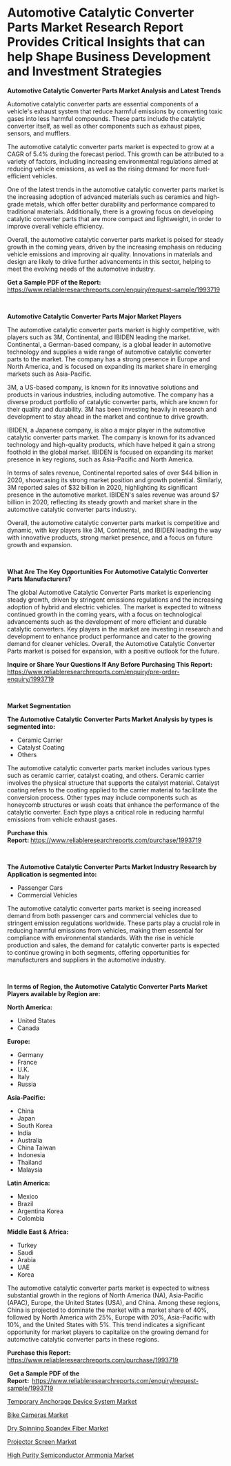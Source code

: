 <p><h1>Automotive Catalytic Converter Parts Market Research Report Provides Critical Insights that can help Shape Business Development and Investment Strategies</h1></p><p><strong>Automotive Catalytic Converter Parts Market Analysis and Latest Trends</strong></p>
<p><p>Automotive catalytic converter parts are essential components of a vehicle's exhaust system that reduce harmful emissions by converting toxic gases into less harmful compounds. These parts include the catalytic converter itself, as well as other components such as exhaust pipes, sensors, and mufflers.</p><p>The automotive catalytic converter parts market is expected to grow at a CAGR of 5.4% during the forecast period. This growth can be attributed to a variety of factors, including increasing environmental regulations aimed at reducing vehicle emissions, as well as the rising demand for more fuel-efficient vehicles.</p><p>One of the latest trends in the automotive catalytic converter parts market is the increasing adoption of advanced materials such as ceramics and high-grade metals, which offer better durability and performance compared to traditional materials. Additionally, there is a growing focus on developing catalytic converter parts that are more compact and lightweight, in order to improve overall vehicle efficiency.</p><p>Overall, the automotive catalytic converter parts market is poised for steady growth in the coming years, driven by the increasing emphasis on reducing vehicle emissions and improving air quality. Innovations in materials and design are likely to drive further advancements in this sector, helping to meet the evolving needs of the automotive industry.</p></p>
<p><strong>Get a Sample PDF of the Report:&nbsp;</strong> <a href="https://www.reliableresearchreports.com/enquiry/request-sample/1993719">https://www.reliableresearchreports.com/enquiry/request-sample/1993719</a></p>
<p>&nbsp;</p>
<p><strong>Automotive Catalytic Converter Parts Major Market Players</strong></p>
<p><p>The automotive catalytic converter parts market is highly competitive, with players such as 3M, Continental, and IBIDEN leading the market. Continental, a German-based company, is a global leader in automotive technology and supplies a wide range of automotive catalytic converter parts to the market. The company has a strong presence in Europe and North America, and is focused on expanding its market share in emerging markets such as Asia-Pacific.</p><p>3M, a US-based company, is known for its innovative solutions and products in various industries, including automotive. The company has a diverse product portfolio of catalytic converter parts, which are known for their quality and durability. 3M has been investing heavily in research and development to stay ahead in the market and continue to drive growth.</p><p>IBIDEN, a Japanese company, is also a major player in the automotive catalytic converter parts market. The company is known for its advanced technology and high-quality products, which have helped it gain a strong foothold in the global market. IBIDEN is focused on expanding its market presence in key regions, such as Asia-Pacific and North America.</p><p>In terms of sales revenue, Continental reported sales of over $44 billion in 2020, showcasing its strong market position and growth potential. Similarly, 3M reported sales of $32 billion in 2020, highlighting its significant presence in the automotive market. IBIDEN's sales revenue was around $7 billion in 2020, reflecting its steady growth and market share in the automotive catalytic converter parts industry.</p><p>Overall, the automotive catalytic converter parts market is competitive and dynamic, with key players like 3M, Continental, and IBIDEN leading the way with innovative products, strong market presence, and a focus on future growth and expansion.</p></p>
<p>&nbsp;</p>
<p><strong>What Are The Key Opportunities For Automotive Catalytic Converter Parts Manufacturers?</strong></p>
<p><p>The global Automotive Catalytic Converter Parts market is experiencing steady growth, driven by stringent emissions regulations and the increasing adoption of hybrid and electric vehicles. The market is expected to witness continued growth in the coming years, with a focus on technological advancements such as the development of more efficient and durable catalytic converters. Key players in the market are investing in research and development to enhance product performance and cater to the growing demand for cleaner vehicles. Overall, the Automotive Catalytic Converter Parts market is poised for expansion, with a positive outlook for the future.</p></p>
<p><strong>Inquire or Share Your Questions If Any Before Purchasing This Report:</strong> <a href="https://www.reliableresearchreports.com/enquiry/pre-order-enquiry/1993719">https://www.reliableresearchreports.com/enquiry/pre-order-enquiry/1993719</a></p>
<p>&nbsp;</p>
<p><strong>Market Segmentation</strong></p>
<p><strong>The Automotive Catalytic Converter Parts Market Analysis by types is segmented into:</strong></p>
<p><ul><li>Ceramic Carrier</li><li>Catalyst Coating</li><li>Others</li></ul></p>
<p><p>The automotive catalytic converter parts market includes various types such as ceramic carrier, catalyst coating, and others. Ceramic carrier involves the physical structure that supports the catalyst material. Catalyst coating refers to the coating applied to the carrier material to facilitate the conversion process. Other types may include components such as honeycomb structures or wash coats that enhance the performance of the catalytic converter. Each type plays a critical role in reducing harmful emissions from vehicle exhaust gases.</p></p>
<p><strong>Purchase this Report:&nbsp;</strong><a href="https://www.reliableresearchreports.com/purchase/1993719">https://www.reliableresearchreports.com/purchase/1993719</a></p>
<p>&nbsp;</p>
<p><strong>The Automotive Catalytic Converter Parts Market Industry Research by Application is segmented into:</strong></p>
<p><ul><li>Passenger Cars</li><li>Commercial Vehicles</li></ul></p>
<p><p>The automotive catalytic converter parts market is seeing increased demand from both passenger cars and commercial vehicles due to stringent emission regulations worldwide. These parts play a crucial role in reducing harmful emissions from vehicles, making them essential for compliance with environmental standards. With the rise in vehicle production and sales, the demand for catalytic converter parts is expected to continue growing in both segments, offering opportunities for manufacturers and suppliers in the automotive industry.</p></p>
<p>&nbsp;</p>
<p><strong>In terms of Region, the Automotive Catalytic Converter Parts Market Players available by Region are:</strong></p>
<p>
    <p> <strong> North America: </strong>
        <ul>
            <li>United States</li>
            <li>Canada</li>
        </ul>
        </p> 
    <p> <strong> Europe: </strong>
        <ul>
            <li>Germany</li>
            <li>France</li>
            <li>U.K.</li>
            <li>Italy</li>
            <li>Russia</li>
        </ul>
        </p> 
    <p> <strong> Asia-Pacific: </strong>
        <ul>
            <li>China</li>
            <li>Japan</li>
            <li>South Korea</li>
            <li>India</li>
            <li>Australia</li>
            <li>China Taiwan</li>
            <li>Indonesia</li>
            <li>Thailand</li>
            <li>Malaysia</li>
        </ul>
        </p> 
    <p> <strong> Latin America: </strong>
        <ul>
            <li>Mexico</li>
            <li>Brazil</li>
            <li>Argentina Korea</li>
            <li>Colombia</li>
        </ul>
        </p> 
    <p> <strong> Middle East & Africa: </strong>
        <ul>
            <li>Turkey</li>
            <li>Saudi</li>
            <li>Arabia</li>
            <li>UAE</li>
            <li>Korea</li>
        </ul>
    </p>
    </p>
<p><p>The automotive catalytic converter parts market is expected to witness substantial growth in the regions of North America (NA), Asia-Pacific (APAC), Europe, the United States (USA), and China. Among these regions, China is projected to dominate the market with a market share of 40%, followed by North America with 25%, Europe with 20%, Asia-Pacific with 10%, and the United States with 5%. This trend indicates a significant opportunity for market players to capitalize on the growing demand for automotive catalytic converter parts in these regions.</p></p>
<p><strong>Purchase this Report: </strong><a href="https://www.reliableresearchreports.com/purchase/1993719">https://www.reliableresearchreports.com/purchase/1993719</a></p>
<p>&nbsp;<strong>Get a Sample PDF of the Report:&nbsp;&nbsp;</strong><a href="https://www.reliableresearchreports.com/enquiry/request-sample/1993719">https://www.reliableresearchreports.com/enquiry/request-sample/1993719</a></p>
<p><strong></strong></p>
<p><p><a href="https://acidic-farm-354.notion.site/Global-Temporary-Anchorage-Device-System-Market-by-Types-Applications-and-Major-Players-with-Regi-30edc7de068f4c3d81eb9f379033fe81">Temporary Anchorage Device System Market</a></p><p><a href="https://view.publitas.com/reportprime-1/bike-cameras-market-growth-market-trends-covid-19-impact-and-forecasts-for-period-from-2024-2031/">Bike Cameras Market</a></p><p><a href="https://glittery-fuchsia-86a.notion.site/Dry-Spinning-Spandex-Fiber-Market-Size-Growth-Outlook-from-2024-to-2031-projecting-at-Market-s-Tre-2e7198dbdfea402d96db7a4b2d0940ea">Dry Spinning Spandex Fiber Market</a></p><p><a href="https://view.publitas.com/reportprime-1/projector-screen-market-share-market-new-trends-analysis-report-by-type-by-application-by-end-use-by-region-and-segment-forecasts-2024-2031/">Projector Screen Market</a></p><p><a href="https://acidic-farm-354.notion.site/High-Purity-Semiconductor-Ammonia-Market-Size-Evaluating-its-Market-Trends-Growth-and-Projections-dc6bd1263c254df4901b7df78195fb61">High Purity Semiconductor Ammonia Market</a></p></p>